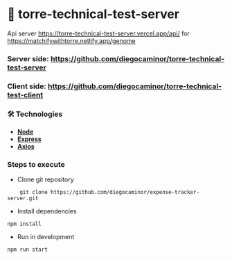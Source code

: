 # :ledger: torre-technical-test-server

Api server https://torre-technical-test-server.vercel.app/api/ for https://matchifywithtorre.netlify.app/genome

### **Server side:** https://github.com/diegocaminor/torre-technical-test-server
### **Client side:** https://github.com/diegocaminor/torre-technical-test-client

### 🛠️ Technologies

- [**Node**](https://nodejs.org/en/)
- [**Express**](https://expressjs.com/es/)
- [**Axios**](https://www.npmjs.com/package/axios)


### **Steps to execute**

- Clone git repository

```shell
    git clone https://github.com/diegocaminor/expense-tracker-server.git
```

- Install dependencies

```
npm install
```

- Run in development

```
npm run start
```
